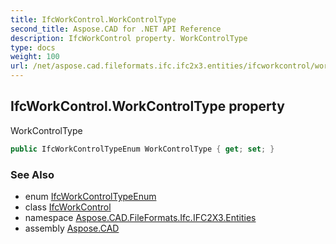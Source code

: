 ```yaml
---
title: IfcWorkControl.WorkControlType
second_title: Aspose.CAD for .NET API Reference
description: IfcWorkControl property. WorkControlType
type: docs
weight: 100
url: /net/aspose.cad.fileformats.ifc.ifc2x3.entities/ifcworkcontrol/workcontroltype/
---
```

## IfcWorkControl.WorkControlType property

WorkControlType

```csharp
public IfcWorkControlTypeEnum WorkControlType { get; set; }
```

### See Also

* enum [IfcWorkControlTypeEnum](../../../aspose.cad.fileformats.ifc.ifc2x3.types/ifcworkcontroltypeenum/)
* class [IfcWorkControl](../)
* namespace [Aspose.CAD.FileFormats.Ifc.IFC2X3.Entities](../../ifcworkcontrol/)
* assembly [Aspose.CAD](../../../)


